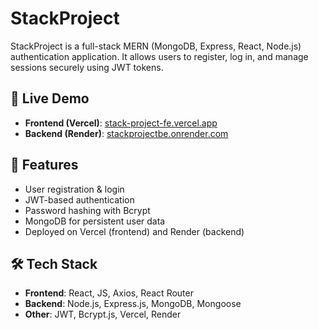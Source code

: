 # StackProject

StackProject is a full-stack MERN (MongoDB, Express, React, Node.js) authentication application. It allows users to register, log in, and manage sessions securely using JWT tokens.

## 🔗 Live Demo

- **Frontend (Vercel)**: [stack-project-fe.vercel.app](https://stack-project-fe.vercel.app/) 
- **Backend (Render)**: [stackprojectbe.onrender.com](https://stackprojectbe.onrender.com)

## 🚀 Features

- User registration & login
- JWT-based authentication
- Password hashing with Bcrypt
- MongoDB for persistent user data
- Deployed on Vercel (frontend) and Render (backend)

## 🛠️ Tech Stack

- **Frontend**: React, JS, Axios, React Router
- **Backend**: Node.js, Express.js, MongoDB, Mongoose
- **Other**: JWT, Bcrypt.js, Vercel, Render

